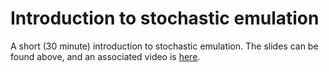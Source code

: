 # Introduction to stochastic emulation

A short (30 minute) introduction to stochastic emulation. The slides can be found above, and an associated video is [here](https://media.heanet.ie/page/896172607cea4cdaa9001dc3260be3dd).
